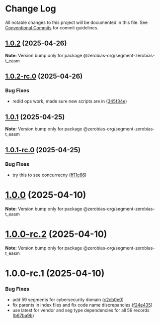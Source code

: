 # Change Log

All notable changes to this project will be documented in this file.
See [Conventional Commits](https://conventionalcommits.org) for commit guidelines.

## [1.0.2](https://github.com/zerobias-org/segment/compare/@zerobias-org/segment-zerobias-t_easm@1.0.2-rc.0...@zerobias-org/segment-zerobias-t_easm@1.0.2) (2025-04-26)

**Note:** Version bump only for package @zerobias-org/segment-zerobias-t_easm





## [1.0.2-rc.0](https://github.com/zerobias-org/segment/compare/@zerobias-org/segment-zerobias-t_easm@1.0.1...@zerobias-org/segment-zerobias-t_easm@1.0.2-rc.0) (2025-04-26)


### Bug Fixes

* redid ops work, made sure new scripts are in ([345f34e](https://github.com/zerobias-org/segment/commit/345f34ec926029dc141943b3e321676adb4a2888))





## [1.0.1](https://github.com/zerobias-org/segment/compare/@zerobias-org/segment-zerobias-t_easm@1.0.1-rc.0...@zerobias-org/segment-zerobias-t_easm@1.0.1) (2025-04-25)

**Note:** Version bump only for package @zerobias-org/segment-zerobias-t_easm





## [1.0.1-rc.0](https://github.com/zerobias-org/segment/compare/@zerobias-org/segment-zerobias-t_easm@1.0.0...@zerobias-org/segment-zerobias-t_easm@1.0.1-rc.0) (2025-04-25)


### Bug Fixes

* try this to see concurrecny ([ff11c66](https://github.com/zerobias-org/segment/commit/ff11c66d67cb9f185098fd640d4139178d29ae22))





# [1.0.0](https://github.com/zerobias-org/segment/compare/@zerobias-org/segment-zerobias-t_easm@1.0.0-rc.2...@zerobias-org/segment-zerobias-t_easm@1.0.0) (2025-04-10)

**Note:** Version bump only for package @zerobias-org/segment-zerobias-t_easm





# [1.0.0-rc.2](https://github.com/zerobias-org/segment/compare/@zerobias-org/segment-zerobias-t_easm@1.0.0-rc.1...@zerobias-org/segment-zerobias-t_easm@1.0.0-rc.2) (2025-04-10)

**Note:** Version bump only for package @zerobias-org/segment-zerobias-t_easm





# 1.0.0-rc.1 (2025-04-10)


### Bug Fixes

* add 59 segments for cybersecurity domain ([c2cb0e0](https://github.com/zerobias-org/segment/commit/c2cb0e0c1f1eabb51d7f5a6ae6db98c1516fcdbe))
* fix parents in index files and fix code name discrepancies ([f24e435](https://github.com/zerobias-org/segment/commit/f24e4352453caaa05074cc6bb66ee8ed21a4f11d))
* use latest for vendor and seg type dependencies for all 59 records ([b67ba9b](https://github.com/zerobias-org/segment/commit/b67ba9bed7a90fad3b084161ebc603b5b35214b8))
